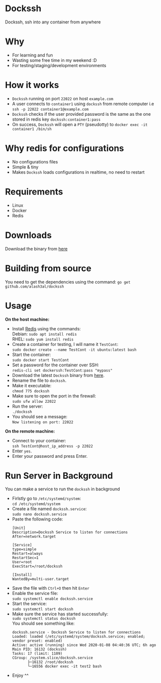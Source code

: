 # Dockssh
Dockssh, ssh into any container from anywhere

# Why
- For learning and fun
- Wasting some free time in my weekend :D
- For testing/staging/development environments

# How it works
- `Dockssh` running on port `22022` on host `example.com`
- A user connects to `container1` using `dockssh` from remote computer i.e `ssh -p 22022 container1@example.com`
- `Dockssh` checks if the user provided password is the same as the one stored in redis key `dockssh:container1:pass`
- On success, `Dockssh` will open a `PTY` (pseudotty) to `docker exec -it container1 /bin/sh`

# Why redis for configurations
- No configurations files
- Simple & tiny
- Makes `Dockssh` loads configurations in realtime, no need to restart

# Requirements
- Linux
- Docker
- Redis

# Downloads
Download the binary from [here](https://github.com/alash3al/dockssh/releases)

# Building from source
You need to get the dependencies using the command:
`go get github.com/alash3al/dockssh`

# Usage
<strong>On the host machine:</strong>
- Install [Redis](https://redis.io/) using the commands:<br/>
    Debian: `sudo apt install redis`<br/>
    RHEL: `sudo yum install redis`
- Create a container for testing, I will name it `TestCont`:<br/>
    `sudo docker create --name TestCont -it ubuntu:latest bash`
- Start the container:<br/>
    `sudo docker start TestCont`
- Set a password for the container over SSH:<br/>
    `redis-cli set dockerssh:TestCont:pass "mypass"`
- Download the latest `Dockssh` binary from [here](https://github.com/alash3al/dockssh/releases).
- Rename the file to `dockssh`.
- Make it executable:<br/>
    `chmod 775 dockssh`
- Make sure to open the port in the firewall:<br/>
    `sudo ufw allow 22022`
- Run the server:<br/>
    `./dockssh`
- You should see a message:<br/>
    `Now listening on port: 22022`

<strong>On the remote machine:</strong>
- Connect to your container:<br/>
    `ssh TestCont@host_ip_address -p 22022`
- Enter `yes`.
- Enter your password and press Enter.

# Run Server in Background
You can make a service to run the `dockssh` in background
- Firlstly go to `/etc/systemd/system`: <br/>
    `cd /etc/systemd/system`
- Create a file named `dockssh.service`: <br/>
    `sudo nano dockssh.service`
- Paste the following code: <br/>
    ```
    [Unit]
    Description=Dockssh Service to listen for connections
    After=network.target

    [Service]
    type=simple
    Restart=always
    RestartSec=1
    User=root
    ExecStart=/root/dockssh

    [Install]
    WantedBy=multi-user.target
    ```
- Save the file with `Ctrl+O` then hit `Enter`
- Enable the service file: <br/>
    `sudo systemctl enable dockssh.service`
- Start the service: <br/>
    `sudo systemctl start dockssh`
- Make sure the service has started successfully: <br/>
    `sudo systemctl status dockssh` <br/>
    You should see something like: <br/>
    ```
   dockssh.service - Dockssh Service to listen for connections
   Loaded: loaded (/etc/systemd/system/dockssh.service; enabled; vendor preset: enabled)
   Active: active (running) since Wed 2020-01-08 04:40:36 UTC; 6h ago
   Main PID: 16132 (dockssh)
    Tasks: 17 (limit: 1109)
    CGroup: /system.slice/dockssh.service
           ├─16132 /root/dockssh
           └─16556 docker exec -it test2 bash
   ```
 - Enjoy ^^
